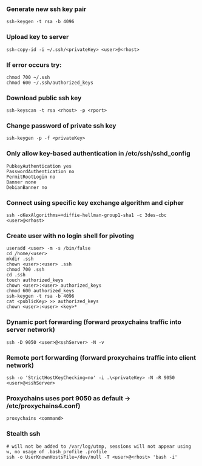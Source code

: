 ### Generate new ssh key pair
```
ssh-keygen -t rsa -b 4096
```

### Upload key to server
```
ssh-copy-id -i ~/.ssh/<privateKey> <user>@<rhost>
```

### If error occurs try:
```
chmod 700 ~/.ssh
chmod 600 ~/.ssh/authorized_keys
```

### Download public ssh key
```
ssh-keyscan -t rsa <rhost> -p <rport>
```

### Change password of private ssh key
```
ssh-keygen -p -f <privateKey>
```

### Only allow key-based authentication in /etc/ssh/sshd_config
```
PubkeyAuthentication yes
PasswordAuthentication no
PermitRootLogin no
Banner none
DebianBanner no
```

### Connect using specific key exchange algorithm and cipher
```
ssh -oKexAlgorithms=+diffie-hellman-group1-sha1 -c 3des-cbc <user>@<rhost>
```

### Create user with no login shell for pivoting
```
useradd <user> -m -s /bin/false
cd /home/<user>
mkdir .ssh
chown <user>:<user> .ssh
chmod 700 .ssh
cd .ssh
touch authorized_keys
chown <user>:<user> authorized_keys
chmod 600 authorized_keys
ssh-keygen -t rsa -b 4096
cat <publicKey> >> authorized_keys
chown <user>:<user> <key>* 
```

### Dynamic port forwarding (forward proxychains traffic into server network)
```
ssh -D 9050 <user>@<sshServer> -N -v
```

### Remote port forwarding (forward proxychains traffic into client network)
```
ssh -o 'StrictHostKeyChecking=no' -i .\<privateKey> -N -R 9050 <user>@<sshServer>
```

### Proxychains uses port 9050 as default -> /etc/proxychains4.conf)
```
proxychains <command>
```

### Stealth ssh
```
# will not be added to /var/log/utmp, sessions will not appear using w, no usage of .bash_profile .profile
ssh -o UserKnownHostsFile=/dev/null -T <user>@<rhost> 'bash -i'
```
